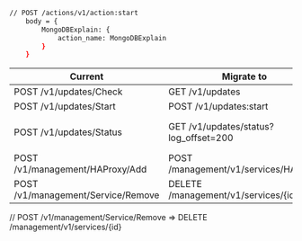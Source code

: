 
```bash
// POST /actions/v1/action:start
	body = {
		MongoDBExplain: {
			action_name: MongoDBExplain
		}
	}
```

| Current                        | Migrate to                            | Comments                     |
| ------------------------------ | ------------------------------------- | ---------------------------- |
| POST /v1/updates/Check         | GET /v1/updates                       |                              |
| POST /v1/updates/Start         | POST /v1/updates:start                |                              |
| POST /v1/updates/Status        | GET /v1/updates/status?log_offset=200 | "auth_token" - pass via headers |
| POST /v1/management/HAProxy/Add | POST /management/v1/services/HAProxy  |                              |
| POST /v1/management/Service/Remove | DELETE /management/v1/services/{id} | {service_id} or {service_name} |


// POST /v1/management/Service/Remove => DELETE /management/v1/services/{id}
